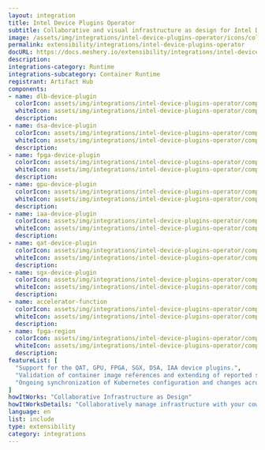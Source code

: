 ```yaml
---
layout: integration
title: Intel Device Plugins Operator
subtitle: Collaborative and visual infrastructure as design for Intel Device Plugins Operator
image: /assets/img/integrations/intel-device-plugins-operator/icons/color/intel-device-plugins-operator-color.svg
permalink: extensibility/integrations/intel-device-plugins-operator
docURL: https://docs.meshery.io/extensibility/integrations/intel-device-plugins-operator
description: 
integrations-category: Runtime
integrations-subcategory: Container Runtime
registrant: Artifact Hub
components: 
- name: dlb-device-plugin
  colorIcon: assets/img/integrations/intel-device-plugins-operator/components/dlb-device-plugin/icons/color/dlb-device-plugin-color.svg
  whiteIcon: assets/img/integrations/intel-device-plugins-operator/components/dlb-device-plugin/icons/white/dlb-device-plugin-white.svg
  description: 
- name: dsa-device-plugin
  colorIcon: assets/img/integrations/intel-device-plugins-operator/components/dsa-device-plugin/icons/color/dsa-device-plugin-color.svg
  whiteIcon: assets/img/integrations/intel-device-plugins-operator/components/dsa-device-plugin/icons/white/dsa-device-plugin-white.svg
  description: 
- name: fpga-device-plugin
  colorIcon: assets/img/integrations/intel-device-plugins-operator/components/fpga-device-plugin/icons/color/fpga-device-plugin-color.svg
  whiteIcon: assets/img/integrations/intel-device-plugins-operator/components/fpga-device-plugin/icons/white/fpga-device-plugin-white.svg
  description: 
- name: gpu-device-plugin
  colorIcon: assets/img/integrations/intel-device-plugins-operator/components/gpu-device-plugin/icons/color/gpu-device-plugin-color.svg
  whiteIcon: assets/img/integrations/intel-device-plugins-operator/components/gpu-device-plugin/icons/white/gpu-device-plugin-white.svg
  description: 
- name: iaa-device-plugin
  colorIcon: assets/img/integrations/intel-device-plugins-operator/components/iaa-device-plugin/icons/color/iaa-device-plugin-color.svg
  whiteIcon: assets/img/integrations/intel-device-plugins-operator/components/iaa-device-plugin/icons/white/iaa-device-plugin-white.svg
  description: 
- name: qat-device-plugin
  colorIcon: assets/img/integrations/intel-device-plugins-operator/components/qat-device-plugin/icons/color/qat-device-plugin-color.svg
  whiteIcon: assets/img/integrations/intel-device-plugins-operator/components/qat-device-plugin/icons/white/qat-device-plugin-white.svg
  description: 
- name: sgx-device-plugin
  colorIcon: assets/img/integrations/intel-device-plugins-operator/components/sgx-device-plugin/icons/color/sgx-device-plugin-color.svg
  whiteIcon: assets/img/integrations/intel-device-plugins-operator/components/sgx-device-plugin/icons/white/sgx-device-plugin-white.svg
  description: 
- name: accelerator-function
  colorIcon: assets/img/integrations/intel-device-plugins-operator/components/accelerator-function/icons/color/accelerator-function-color.svg
  whiteIcon: assets/img/integrations/intel-device-plugins-operator/components/accelerator-function/icons/white/accelerator-function-white.svg
  description: 
- name: fpga-region
  colorIcon: assets/img/integrations/intel-device-plugins-operator/components/fpga-region/icons/color/fpga-region-color.svg
  whiteIcon: assets/img/integrations/intel-device-plugins-operator/components/fpga-region/icons/white/fpga-region-white.svg
  description: 
featureList: [
  "Support for the QAT, GPU, FPGA, SGX, DSA, IAA device plugins.",
  "Validation of container image references and extending of reported statuses.",
  "Ongoing synchronization of Kubernetes configuration and changes across any number of clusters."
]
howItWorks: "Collaborative Infrastructure as Design"
howItWorksDetails: "Collaboratively manage infrastructure with your coworkers synchronously sharing the same designs."
language: en
list: include
type: extensibility
category: integrations
---
```

